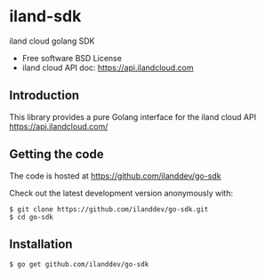 # iland-sdk
iland cloud golang SDK

* Free software BSD License
* iland cloud API doc: https://api.ilandcloud.com

## Introduction
This library provides a pure Golang interface for the iland cloud API <https://api.ilandcloud.com/>

## Getting the code
The code is hosted at <https://github.com/ilanddev/go-sdk>

Check out the latest development version anonymously with:

    $ git clone https://github.com/ilanddev/go-sdk.git
    $ cd go-sdk

## Installation

    $ go get github.com/ilanddev/go-sdk